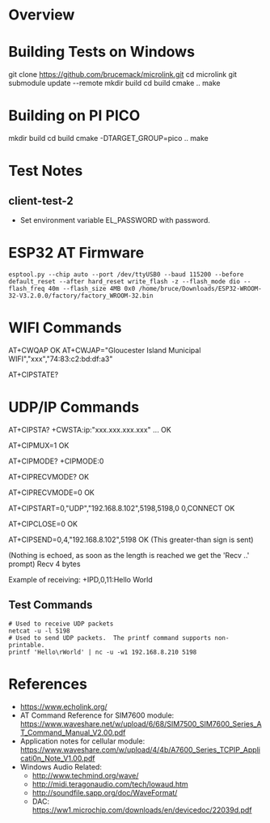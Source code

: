 Overview
========

Building Tests on Windows
=========================

git clone https://github.com/brucemack/microlink.git
cd microlink
git submodule update --remote
mkdir build
cd build
cmake ..
make <target>

Building on PI PICO
===================

mkdir build
cd build
cmake -DTARGET_GROUP=pico ..
make <target>

# Test Notes

## client-test-2

* Set environment variable EL_PASSWORD with password.

ESP32 AT Firmware
=================

    esptool.py --chip auto --port /dev/ttyUSB0 --baud 115200 --before default_reset --after hard_reset write_flash -z --flash_mode dio --flash_freq 40m --flash_size 4MB 0x0 /home/bruce/Downloads/ESP32-WROOM-32-V3.2.0.0/factory/factory_WROOM-32.bin

# WIFI Commands

AT+CWQAP
OK
AT+CWJAP="Gloucester Island Municipal WIFI","xxx","74:83:c2:bd:df:a3"

AT+CIPSTATE?

# UDP/IP Commands

AT+CIPSTA?
+CWSTA:ip:"xxx.xxx.xxx.xxx"
...
OK

AT+CIPMUX=1
OK

AT+CIPMODE?
+CIPMODE:0

AT+CIPRECVMODE?
OK

AT+CIPRECVMODE=0
OK

AT+CIPSTART=0,"UDP","192.168.8.102",5198,5198,0
0,CONNECT
OK

AT+CIPCLOSE=0
OK

AT+CIPSEND=0,4,"192.168.8.102",5198
OK
(This greater-than sign is sent)
>
(Nothing is echoed, as soon as the length is reached we get the 'Recv ..' prompt)
Recv 4 bytes

Example of receiving:
+IPD,0,11:Hello World



Test Commands
-------------
    # Used to receive UDP packets
    netcat -u -l 5198
    # Used to send UDP packets.  The printf command supports non-printable.
    printf 'Hello\rWorld' | nc -u -w1 192.168.8.210 5198



References
==========

* https://www.echolink.org/
* AT Command Reference for SIM7600 module: https://www.waveshare.net/w/upload/6/68/SIM7500_SIM7600_Series_AT_Command_Manual_V2.00.pdf
* Application notes for cellular module: https://www.waveshare.com/w/upload/4/4b/A7600_Series_TCPIP_Applicati0n_Note_V1.00.pdf
* Windows Audio Related: 
  - http://www.techmind.org/wave/
  - http://midi.teragonaudio.com/tech/lowaud.htm
  - http://soundfile.sapp.org/doc/WaveFormat/
  - DAC: https://ww1.microchip.com/downloads/en/devicedoc/22039d.pdf


